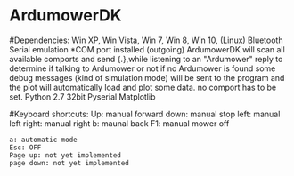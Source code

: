 # ArdumowerDK



#Dependencies:
	Win XP, Win Vista, Win 7, Win 8, Win 10, (Linux)
	Bluetooth Serial emulation *COM port installed (outgoing) 
		ArdumowerDK will scan all available comports and send {.},while listening to an "Ardumower" reply to determine if talking to Ardumower or not
		if no Ardumower is found some debug messages (kind of simulation mode) will be sent to the program and the plot will automatically load and plot some data.
		no comport has to be set. 
	Python 2.7 32bit
		Pyserial
		Matplotlib


#Keyboard shortcuts:
	Up: manual forward
	down: manual stop
	left: manual left
	right: manual right
	b: maunal back
	F1: manual mower off
	
	a: automatic mode
	Esc: OFF
	Page up: not yet implemented
	page down: not yet implemented
